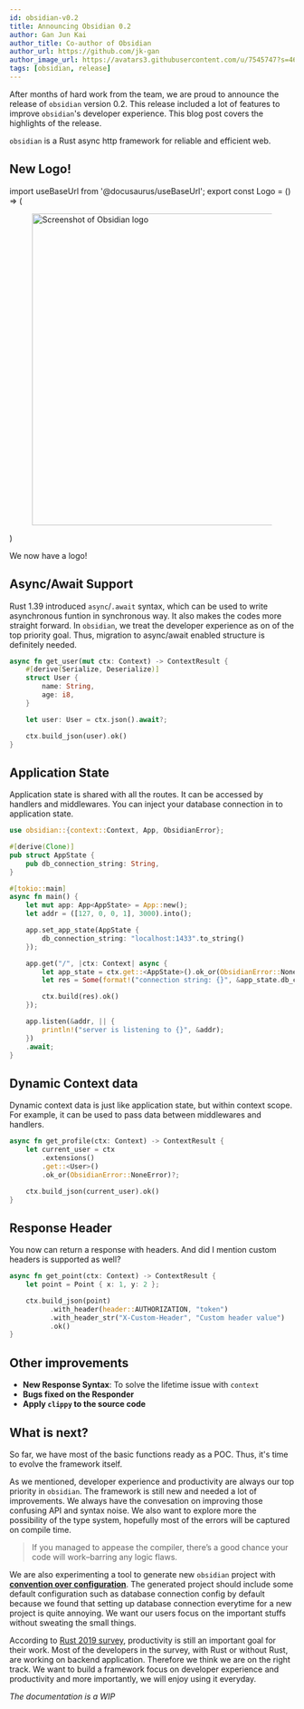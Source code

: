 ```yaml
---
id: obsidian-v0.2
title: Announcing Obsidian 0.2
author: Gan Jun Kai
author_title: Co-author of Obsidian
author_url: https://github.com/jk-gan
author_image_url: https://avatars3.githubusercontent.com/u/7545747?s=460&u=ecd6fc8fcb20d3913c42489a1cbc9c1a5cb1aec0&v=4
tags: [obsidian, release]
---
```


After months of hard work from the team, we are proud to announce the release of `obsidian` version 0.2. This release included a lot of features to improve `obsidian`'s developer experience. This blog post covers the highlights of the release.

`obsidian` is a Rust async http framework for reliable and efficient web.

<!--truncate-->

## New Logo!

import useBaseUrl from '@docusaurus/useBaseUrl';
export const Logo = () => (
  <figure>
    <img width="550" src={useBaseUrl("img/obsidian.svg")} alt="Screenshot of Obsidian logo" />
  </figure>
)

<Logo />

We now have a logo!

## Async/Await Support
Rust 1.39 introduced `async`/`.await` syntax, which can be used to write asynchronous funtion in synchronous way. It also makes the codes more straight forward. In `obsidian`, we treat the developer experience as on of the top priority goal. Thus, migration to async/await enabled structure is definitely needed.

```rust
async fn get_user(mut ctx: Context) -> ContextResult {
    #[derive(Serialize, Deserialize)]
    struct User {
        name: String,
        age: i8,
    }

    let user: User = ctx.json().await?;

    ctx.build_json(user).ok()
}
```

## Application State

Application state is shared with all the routes. It can be accessed by handlers and middlewares. You can inject your database connection in to application state.

```rust
use obsidian::{context::Context, App, ObsidianError};

#[derive(Clone)]
pub struct AppState {
    pub db_connection_string: String,
}

#[tokio::main]
async fn main() {
    let mut app: App<AppState> = App::new();
    let addr = ([127, 0, 0, 1], 3000).into();

    app.set_app_state(AppState {
        db_connection_string: "localhost:1433".to_string()
    });

    app.get("/", |ctx: Context| async {
        let app_state = ctx.get::<AppState>().ok_or(ObsidianError::NoneError)?;
        let res = Some(format!("connection string: {}", &app_state.db_connection_string));

        ctx.build(res).ok()
    });

    app.listen(&addr, || {
        println!("server is listening to {}", &addr);
    })
    .await;
}
```

## Dynamic Context data
Dynamic context data is just like application state, but within context scope. For example, it can be used to pass data between middlewares and handlers.

```rust
async fn get_profile(ctx: Context) -> ContextResult {
    let current_user = ctx
        .extensions()
        .get::<User>()
        .ok_or(ObsidianError::NoneError)?;

    ctx.build_json(current_user).ok()
}
```

## Response Header
You now can return a response with headers. And did I mention custom headers is supported as well?  

```rust
async fn get_point(ctx: Context) -> ContextResult {
    let point = Point { x: 1, y: 2 };

    ctx.build_json(point)
          .with_header(header::AUTHORIZATION, "token")
          .with_header_str("X-Custom-Header", "Custom header value")
          .ok()
}
```

## Other improvements
- **New Response Syntax**: To solve the lifetime issue with `context`
- **Bugs fixed on the Responder**
- **Apply `clippy` to the source code**

## What is next?
So far, we have most of the basic functions ready as a POC. Thus, it's time to evolve the framework itself.

As we mentioned, developer experience and productivity are always our top priority in `obsidian`. The framework is still new and needed a lot of improvements. We always have the convesation on improving those confusing API and syntax noise. We also want to explore more the possibility of the type system, hopefully most of the errors will be captured on compile time. 

>If you managed to appease the compiler, there’s a good chance your code will work–barring any logic flaws.

We are also experimenting a tool to generate new `obsidian` project with [**convention over configuration**](https://en.wikipedia.org/wiki/Convention_over_configuration). The generated project should include some default configuration such as database connection config by default because we found that setting up database connection everytime for a new project is quite annoying. We want our users focus on the important stuffs without sweating the small things.

According to [Rust 2019 survey](https://blog.rust-lang.org/2020/04/17/Rust-survey-2019.html), productivity is still an important goal for their work. Most of the developers in the survey, with Rust or without Rust, are working on backend application. Therefore we think we are on the right track. We want to build a framework focus on developer experience and productivity and more importantly, we will enjoy using it everyday. 

*The documentation is a WIP*
